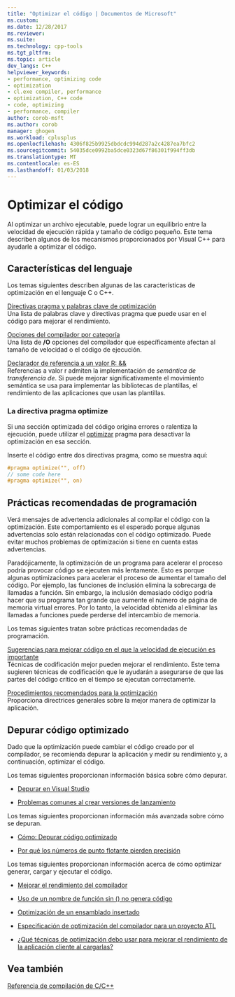 ```yaml
---
title: "Optimizar el código | Documentos de Microsoft"
ms.custom: 
ms.date: 12/28/2017
ms.reviewer: 
ms.suite: 
ms.technology: cpp-tools
ms.tgt_pltfrm: 
ms.topic: article
dev_langs: C++
helpviewer_keywords:
- performance, optimizing code
- optimization
- cl.exe compiler, performance
- optimization, C++ code
- code, optimizing
- performance, compiler
author: corob-msft
ms.author: corob
manager: ghogen
ms.workload: cplusplus
ms.openlocfilehash: 4306f825b9925dbdcdc994d287a2c4287ea7bfc2
ms.sourcegitcommit: 54035dce0992ba5dce0323d67f86301f994ff3db
ms.translationtype: MT
ms.contentlocale: es-ES
ms.lasthandoff: 01/03/2018
---
```

# <a name="optimizing-your-code"></a>Optimizar el código

Al optimizar un archivo ejecutable, puede lograr un equilibrio entre la velocidad de ejecución rápida y tamaño de código pequeño. Este tema describen algunos de los mecanismos proporcionados por Visual C++ para ayudarle a optimizar el código.

## <a name="language-features"></a>Características del lenguaje

Los temas siguientes describen algunas de las características de optimización en el lenguaje C o C++.

[Directivas pragma y palabras clave de optimización](../../build/reference/optimization-pragmas-and-keywords.md)  
Una lista de palabras clave y directivas pragma que puede usar en el código para mejorar el rendimiento.

[Opciones del compilador por categoría](../../build/reference/compiler-options-listed-by-category.md)  
Una lista de **/O** opciones del compilador que específicamente afectan al tamaño de velocidad o el código de ejecución.

[Declarador de referencia a un valor R: &&](../../cpp/rvalue-reference-declarator-amp-amp.md)  
Referencias a valor r admiten la implementación de *semántica de transferencia de*. Si puede mejorar significativamente el movimiento semántica se usa para implementar las bibliotecas de plantillas, el rendimiento de las aplicaciones que usan las plantillas.

### <a name="the-optimize-pragma"></a>La directiva pragma optimize

Si una sección optimizada del código origina errores o ralentiza la ejecución, puede utilizar el [optimizar](../../preprocessor/optimize.md) pragma para desactivar la optimización en esa sección.

Inserte el código entre dos directivas pragma, como se muestra aquí:

```cpp
#pragma optimize("", off)
// some code here
#pragma optimize("", on)
```

## <a name="programming-practices"></a>Prácticas recomendadas de programación

Verá mensajes de advertencia adicionales al compilar el código con la optimización. Este comportamiento es el esperado porque algunas advertencias solo están relacionadas con el código optimizado. Puede evitar muchos problemas de optimización si tiene en cuenta estas advertencias.

Paradójicamente, la optimización de un programa para acelerar el proceso podría provocar código se ejecuten más lentamente. Esto es porque algunas optimizaciones para acelerar el proceso de aumentar el tamaño del código. Por ejemplo, las funciones de inclusión elimina la sobrecarga de llamadas a función. Sin embargo, la inclusión demasiado código podría hacer que su programa tan grande que aumente el número de página de memoria virtual errores. Por lo tanto, la velocidad obtenida al eliminar las llamadas a funciones puede perderse del intercambio de memoria.

Los temas siguientes tratan sobre prácticas recomendadas de programación.

[Sugerencias para mejorar código en el que la velocidad de ejecución es importante](../../build/reference/tips-for-improving-time-critical-code.md)  
Técnicas de codificación mejor pueden mejorar el rendimiento. Este tema sugieren técnicas de codificación que le ayudarán a asegurarse de que las partes del código crítico en el tiempo se ejecutan correctamente.

[Procedimientos recomendados para la optimización](../../build/reference/optimization-best-practices.md)  
Proporciona directrices generales sobre la mejor manera de optimizar la aplicación.

## <a name="debugging-optimized-code"></a>Depurar código optimizado

Dado que la optimización puede cambiar el código creado por el compilador, se recomienda depurar la aplicación y medir su rendimiento y, a continuación, optimizar el código.

Los temas siguientes proporcionan información básica sobre cómo depurar.

- [Depurar en Visual Studio](/visualstudio/debugger/debugging-in-visual-studio)

- [Problemas comunes al crear versiones de lanzamiento](../../build/reference/common-problems-when-creating-a-release-build.md)

Los temas siguientes proporcionan información más avanzada sobre cómo se depuran.

- [Cómo: Depurar código optimizado](/visualstudio/debugger/how-to-debug-optimized-code)

- [Por qué los números de punto flotante pierden precisión](../../build/reference/why-floating-point-numbers-may-lose-precision.md)

Los temas siguientes proporcionan información acerca de cómo optimizar generar, cargar y ejecutar el código.

- [Mejorar el rendimiento del compilador](../../build/reference/improving-compiler-throughput.md)

- [Uso de un nombre de función sin () no genera código](../../build/reference/using-function-name-without-parens-produces-no-code.md)

- [Optimización de un ensamblado insertado](../../assembler/inline/optimizing-inline-assembly.md)

- [Especificación de optimización del compilador para un proyecto ATL](../../atl/reference/specifying-compiler-optimization-for-an-atl-project.md)

- [¿Qué técnicas de optimización debo usar para mejorar el rendimiento de la aplicación cliente al cargarlas?](../../build/dll-frequently-asked-questions.md#mfc_optimization)

## <a name="see-also"></a>Vea también

[Referencia de compilación de C/C++](../../build/reference/c-cpp-building-reference.md)  
